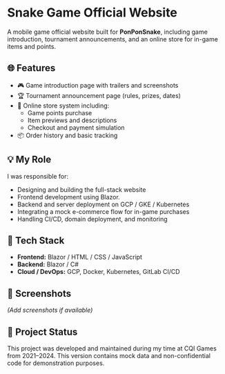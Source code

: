 # Snake Game Official Website

A mobile game official website built for **PonPonSnake**, including game introduction, tournament announcements, and an online store for in-game items and points.

## 🌐 Features

- 🎮 Game introduction page with trailers and screenshots
- 🏆 Tournament announcement page (rules, prizes, dates)
- 🛒 Online store system including:
  - Game points purchase
  - Item previews and descriptions
  - Checkout and payment simulation
- 📦 Order history and basic tracking

## 💡 My Role

I was responsible for:
- Designing and building the full-stack website
- Frontend development using Blazor.
- Backend and server deployment on GCP / GKE / Kubernetes
- Integrating a mock e-commerce flow for in-game purchases
- Handling CI/CD, domain deployment, and monitoring

## 🧰 Tech Stack

- **Frontend:** Blazor / HTML / CSS / JavaScript
- **Backend:** Blazor / C#
- **Cloud / DevOps:** GCP, Docker, Kubernetes, GitLab CI/CD

## 📸 Screenshots

_(Add screenshots if available)_



## 📂 Project Status

This project was developed and maintained during my time at CQI Games from 2021–2024. This version contains mock data and non-confidential code for demonstration purposes.
